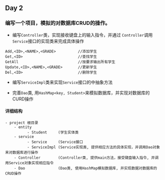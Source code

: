 ## Day 2
### 编写一个项目，模拟的对数据库CRUD的操作。


- 编写``` Controller ```类，实现接收键盘上的输入指令，并通过 ```Controller```调用```Service```接口的实现类来完成具体操作

```
Add,<ID>,<NAME>,<GRADE>          //添加学生 
Get,<ID>                         //查找学生
GetAll                           //按要求输出所有学生
Update,<ID>,<NAME>,<GRADE>       //更新学生
Del,<ID>                         //删除学生
```

- 编写```ServiceImpl```类来实现```Service```接口的中抽象方法

- 完善```Dao```类, 用```HashMap<key, Student>```来模拟数据库，并实现对数据库的CURD操作

#### 详细结构

```
- project 根目录
    - entity
          - Student     (学生实体类
    - service
          - Service     (Service接口
          - ServiceImpl (Service实现类, 提供相应方法的具体实现，并调用Dao对象来对数据库进行操作
    - Controller        (Controller类, 提供main方法，接受键盘输入指令, 并调用Service对象实现相应指令
    - Dao               (Dao类, 使用HashMap模拟数据库, 并实现数据对数据库的CRUD操作
```
